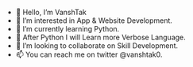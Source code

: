 - 👋 Hello, I’m VanshTak
- 👀 I’m interested in App & Website Development.
- 🌱 I’m currently learning Python.
- 👀 After Python I will Learn more Verbose Language.
- 💞️ I’m looking to collaborate on Skill Development.
- 📫 You can reach me on twitter @vanshtak0.

<!---
VanshTak0/VanshTak0 is a ✨ special ✨ repository because its `README.md` (this file) appears on your GitHub profile.
You can click the Preview link to take a look at your changes.
--->
